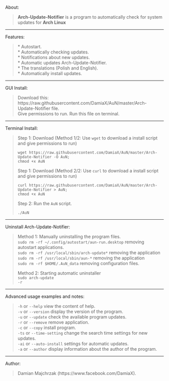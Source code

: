 About:<blockquote>
**Arch-Update-Notifier** is a program to automatically check for system updates for **Arch Linux**
</blockquote>
<hr>
Features:<br>
<blockquote>
* Autostart.<br>
* Automatically checking updates.<br>
* Notifications about new updates.<br>
* Automatic updates Arch-Update-Notifier.<br>
* The translations (Polish and English).<br>
* Automatically install updates.<br>

</blockquote>
<hr>
GUI Install:<br>
<blockquote>
Download this: https://raw.githubusercontent.com/DamiaX/AuN/master/Arch-Update-Notifier file.<br>
Give permissions to run.
Run this file on terminal.
</blockquote>
<hr>
Terminal Install:<br>
<blockquote>
Step 1: Download (Method 1/2: Use <code>wget</code> to download a install script and give permissions to run)
<pre><code>wget https://raw.githubusercontent.com/DamiaX/AuN/master/Arch-Update-Notifier -O AuN; 
chmod +x AuN</code></pre>

Step 1: Download (Method 2/2: Use <code>curl</code> to download a install script and give permissions to run)
<pre><code>curl https://raw.githubusercontent.com/DamiaX/AuN/master/Arch-Update-Notifier > AuN;
chmod +x AuN</code></pre>

Step 2: Run the <code>AuN</code> script.
<pre><code>./AuN</code></pre>
</blockquote>
<hr>
Uninstall Arch-Update-Notifier:<br>
<blockquote>
Method 1: Manually uninstalling the program files.<br>
<code>sudo rm -rf ~/.config/autostart/aun-run.desktop</code> removing autostart applications.<br>
<code>sudo rm -rf /usr/local/sbin/arch-update*</code> removing the application<br>
<code>sudo rm -rf /usr/local/sbin/aun-*</code> removing the application<br>
<code>sudo rm -rf $HOME/.AuN_data</code> removing configuration files.<br>
      
Method 2: Starting automatic uninstaller<br>
<code>sudo arch-update -r</code><br>
</blockquote>
<hr>
Advanced usage examples and notes:<blockquote>
<code>-h</code> or <code>--help</code> view the content of help.<br>
<code>-v</code> or <code>--version</code> display the version of the program.<br>
<code>-u</code> or <code>--update</code> check the available program updates.<br>
<code>-r</code> or <code>--remove</code> remove application.<br>
<code>-c</code> or <code>--copy</code> install program.<br>
<code>-ts</code> or <code>--time-setting</code> change the search time settings for new updates.<br>
<code>-ai</code> or <code>--auto-install</code> settings for automatic updates.<br>
<code>-a</code> or <code>--author</code> display information about the author of the program.<br>

</blockquote>
<hr>
Author:<br>
<blockquote>
Damian Majchrzak (https://www.facebook.com/DamiaX).
</blockquote>
